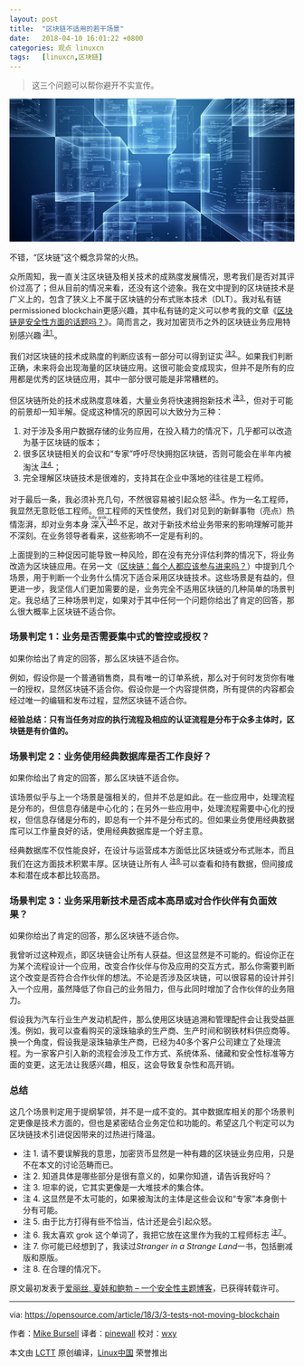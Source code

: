 ```yaml
---
layout: post
title:	"区块链不适用的若干场景"
date:	2018-04-10 16:01:22 +0800 
categories:	观点 linuxcn 
tags:	[linuxcn,区块链]
---
```




> 
> 这三个问题可以帮你避开不实宣传。
> 
> 
> 


![](/Asserts/Images/album/201804/10/160115nbh05s7q56psbzag.jpg)


不错，“区块链”这个概念异常的火热。


众所周知，我一直关注区块链及相关技术的成熟度发展情况，思考我们是否对其评价过高了；但从目前的情况来看，还没有这个迹象。我在文中提到的区块链技术是广义上的，包含了狭义上不属于区块链的分布式账本技术（DLT）。我对私有链permissioned blockchain更感兴趣，其中私有链的定义可以参考我的文章《[区块链是安全性方面的话题吗？](https://opensource.com/article/17/12/blockchain-security-topic)》。简而言之，我对加密货币之外的区块链业务应用特别感兴趣<sup> <a href="#footnote1">  注1 </a></sup> 。


我们对区块链的技术成熟度的判断应该有一部分可以得到证实<sup> <a href="#footnote2">  注2 </a></sup> 。如果我们判断正确，未来将会出现海量的区块链应用。这很可能会变成现实，但并不是所有的应用都是优秀的区块链应用，其中一部分很可能是非常糟糕的。


但区块链所处的技术成熟度意味着，大量业务将快速拥抱新技术<sup> <a href="#footnote3">  注3 </a></sup> ，但对于可能的前景却一知半解。促成这种情况的原因可以大致分为三种：


1. 对于涉及多用户数据存储的业务应用，在投入精力的情况下，几乎都可以改造为基于区块链的版本；
2. 很多区块链相关的会议和“专家”呼吁尽快拥抱区块链，否则可能会在半年内被淘汰<sup> <a href="#footnote4">  注4 </a></sup> ；
3. 完全理解区块链技术是很难的，支持其在企业中落地的往往是工程师。


对于最后一条，我必须补充几句，不然很容易被引起众怒<sup> <a href="#footnote5">  注5 </a></sup> 。作为一名工程师，我显然无意贬低工程师。但工程师的天性使然，我们对见到的新鲜事物（亮点）热情澎湃，却对业务本身<ruby> 深入 <rt>  fully grok </rt></ruby><sup> <a href="#footnote6">  注6 </a></sup> 不足，故对于新技术给业务带来的影响理解可能并不深刻。在业务领导者看来，这些影响不一定是有利的。


上面提到的三种促因可能导致一种风险，即在没有充分评估利弊的情况下，将业务改造为区块链应用。在另一文（[区块链：每个人都应该参与进来吗？](https://aliceevebob.com/2017/09/12/blockchain-should-we-all-play/)）中提到几个场景，用于判断一个业务什么情况下适合采用区块链技术。这些场景是有益的，但更进一步，我坚信人们更加需要的是，业务完全不适用区块链的几种简单的场景判定。我总结了三种场景判定，如果对于其中任何一个问题你给出了肯定的回答，那么很大概率上区块链不适合你。


### 场景判定 1：业务是否需要集中式的管控或授权？


如果你给出了肯定的回答，那么区块链不适合你。


例如，假设你是一个普通销售商，具有唯一的订单系统，那么对于何时发货你有唯一的授权，显然区块链不适合你。假设你是一个内容提供商，所有提供的内容都会经过唯一的编辑和发布过程，显然区块链不适合你。


**经验总结：只有当任务对应的执行流程及相应的认证流程是分布于众多主体时，区块链是有价值的。**


### 场景判定 2：业务使用经典数据库是否工作良好？


如果你给出了肯定的回答，那么区块链不适合你。


该场景似乎与上一个场景是强相关的，但并不总是如此。在一些应用中，处理流程是分布的，但信息存储是中心化的；在另外一些应用中，处理流程需要中心化的授权，但信息存储是分布的，即总有一个并不是分布式的。但如果业务使用经典数据库可以工作量良好的话，使用经典数据库是一个好主意。


经典数据库不仅性能良好，在设计与运营成本方面低比区块链或分布式账本，而且我们在这方面技术积累丰厚。区块链让所有人<sup> <a href="#footnote8">  注8 </a></sup> 可以查看和持有数据，但间接成本和潜在成本都比较高昂。


### 场景判定 3：业务采用新技术是否成本高昂或对合作伙伴有负面效果？


如果你给出了肯定的回答，那么区块链不适合你。


我曾听过这种观点，即区块链会让所有人获益。但这显然是不可能的。假设你正在为某个流程设计一个应用，改变合作伙伴与你及应用的交互方式，那么你需要判断这个改变是否符合合作伙伴的想法。不论是否涉及区块链，可以很容易的设计并引入一个应用，虽然降低了你自己的业务阻力，但与此同时增加了合作伙伴的业务阻力。


假设我为汽车行业生产发动机配件，那么使用区块链追溯和管理配件会让我受益匪浅。例如，我可以查看购买的滚珠轴承的生产商、生产时间和钢铁材料供应商等。换一个角度，假设我是滚珠轴承生产商，已经为40多个客户公司建立了处理流程。为一家客户引入新的流程会涉及工作方式、系统体系、储藏和安全性标准等方面的变更，这无法让我感兴趣，相反，这会导致复杂性和高开销。


### 总结


这几个场景判定用于提纲挈领，并不是一成不变的。其中数据库相关的那个场景判定更像是技术方面的，但也是紧密结合业务定位和功能的。希望这几个判定可以为区块链技术引进促因带来的过热进行降温。


* 注 1. 请不要误解我的意思，加密货币显然是一种有趣的区块链业务应用，只是不在本文的讨论范畴而已。
* 注 2. 知道具体是哪些部分是很有意义的，如果你知道，请告诉我好吗？
* 注 3. 坦率的说，它其实更像是一大堆技术的集合体。
* 注 4. 这显然是不太可能的，如果被淘汰的主体是这些会议和“专家”本身倒十分有可能。
* 注 5. 由于比方打得有些不恰当，估计还是会引起众怒。
* 注 6. 我太喜欢 grok 这个单词了，我把它放在这里作为我的工程师标志<sup> <a href="#footnote7">  注7 </a></sup> 。
* 注 7. 你可能已经想到了，我读过*Stranger in a Strange Land*一书，包括删减版和原版。
* 注 8. 在合理的情况下。


原文最初发表于[爱丽丝, 夏娃和鲍勃 – 一个安全性主题博客](https://aliceevebob.com/2018/02/13/3-tests-for-not-moving-to-blockchain/)，已获得转载许可。




---


via: <https://opensource.com/article/18/3/3-tests-not-moving-blockchain>


作者：[Mike Bursell](https://opensource.com/users/mikecamel) 译者：[pinewall](https://github.com/pinewall) 校对：[wxy](https://github.com/wxy)


本文由 [LCTT](https://github.com/LCTT/TranslateProject) 原创编译，[Linux中国](https://linux.cn/) 荣誉推出
